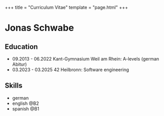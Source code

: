 +++
title = "Curriculum Vitae"
template = "page.html"
+++

# Jonas Schwabe
## Education
- 09.2013 - 06.2022
Kant-Gymnasium Weil am Rhein: A-levels (german Abitur)
- 03.2023 - 03.2025
42 Heilbronn:
Software engineering

## Skills
- german
- english @B2
- spanish @B1